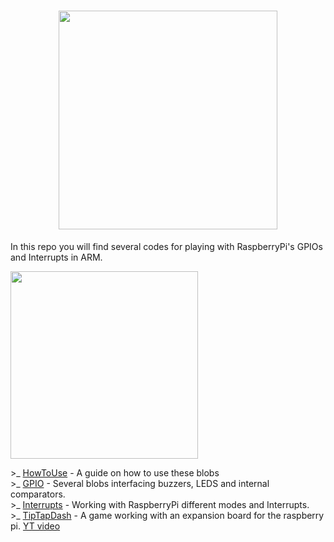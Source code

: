 <h1 align="center">
  <img src="https://i.imgur.com/jozpXfr.png" width="350">
  <br>
</h1>

In this repo you will find several codes for playing with RaspberryPi's GPIOs and Interrupts in ARM.

<img src="https://i.imgur.com/0ARI8DS.png" width="300"> 

<p>>_ <a href="https://github.com/memoriasIT/Raspberry-Pi-Barebones/blob/master/HowToUse.md">HowToUse</a> - A guide on how to use these blobs 
<br>
>_ <a href="https://github.com/memoriasIT/Raspberry-Pi-Barebones/tree/master/GPIO">GPIO</a> - Several blobs interfacing buzzers, LEDS and internal comparators.
<br>
>_ <a href="https://github.com/memoriasIT/Raspberry-Pi-Barebones/tree/master/interrupts">Interrupts</a> - Working with RaspberryPi different modes and Interrupts.
<br>
>_ <a href="https://github.com/memoriasIT/Raspberry-Pi-Barebones/tree/master/TipTapDash">TipTapDash</a> - A game working with an expansion board for the raspberry pi.  <a href="">YT video</a>
</p>



